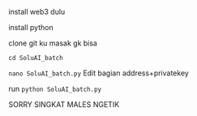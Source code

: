 install web3 dulu

install python

clone git ku masak gk bisa

```cd SoluAI_batch```

```nano SoluAI_batch.py```
Edit bagian address+privatekey

run ```python SoluAI_batch.py```




SORRY SINGKAT MALES NGETIK
